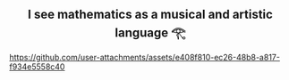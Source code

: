 
## <p align="center">  I see mathematics as a musical and artistic language 𓂀


https://github.com/user-attachments/assets/e408f810-ec26-48b8-a817-f934e5558c40






